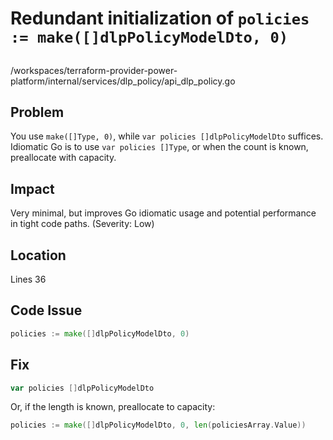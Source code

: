 # Redundant initialization of `policies := make([]dlpPolicyModelDto, 0)`

##

/workspaces/terraform-provider-power-platform/internal/services/dlp_policy/api_dlp_policy.go

## Problem

You use `make([]Type, 0)`, while `var policies []dlpPolicyModelDto` suffices. Idiomatic Go is to use `var policies []Type`, or when the count is known, preallocate with capacity.

## Impact

Very minimal, but improves Go idiomatic usage and potential performance in tight code paths. (Severity: Low)

## Location

Lines 36

## Code Issue

```go
policies := make([]dlpPolicyModelDto, 0)
```

## Fix

```go
var policies []dlpPolicyModelDto
```

Or, if the length is known, preallocate to capacity:

```go
policies := make([]dlpPolicyModelDto, 0, len(policiesArray.Value))
```


